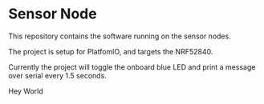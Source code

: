 # Sensor Node

This repository contains the software running on the sensor nodes.

The project is setup for PlatfomIO, and targets the NRF52840.

Currently the project will toggle the onboard blue LED and print a message over serial every 1.5 seconds.


Hey World


